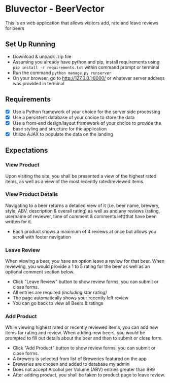 # Bluvector - BeerVector

This is an web application that allows visitors add, rate and leave reviews for beers
## Set Up Running
- Download & unpack .zip file
- Assuming you already have python and pip, install requirements using `​ pip install -r requirements.txt` within command prompt or terminal
- Run the command `python manage.py runserver`
- On your browser, go to http://127.0.0.1:8000/ or whatever server address was provided in terminal

## Requirements
- [x] Use a Python framework of your choice for the server side processing
- [x] Use a persistent database of your choice to store the data
- [x] Use a front-end design/layout framework of your choice to provide the base styling and
structure for the application
- [x] Utilize AJAX to populate the data on the landing

## Expectations
### View Product 
 Upon visiting the site, you shall be presented a view of the highest rated items, as well as a view of the most recently rated/reviewed items. 
### View Product Details     
Navigating to a beer returns a detailed view of it (i.e. beer name, brewery, style, ABV, description & overall rating) as well as and any reviews (rating, username of reviewer, time of comment & comments left)that have been written for it.
- Each product shows a maximum of 4 reviews at once but allows you scroll with footer navigation
    
 ### Leave Review
 When viewing a beer, you have an option leave a review for that beer. When reviewing, you would provide a 1 to 5 rating for the beer as well as an optional comment section below.
 - Click "Leave Review" button to show review forms, you can submit or close forms.
 - All entries are required *(including star rating)*
 - The page automatically shows your recently left review
 - You can go back to view all Beers & ratings

### Add Product
While viewing highest rated or recently reviewed items, you can add new items for rating and review. When adding new beers, you would be prompted to fill out details about the beer and then to submit or close form.
- Click "Add Product" button to show review forms, you can submit or close forms.
- A brewery is selected from list of Breweries featured on the app
- Breweries are chosen and added to database my admin
- Does not accept Alcohol per Volume (ABV) entries greater than 999
- After adding product, you shall be taken to product page to leave review.

